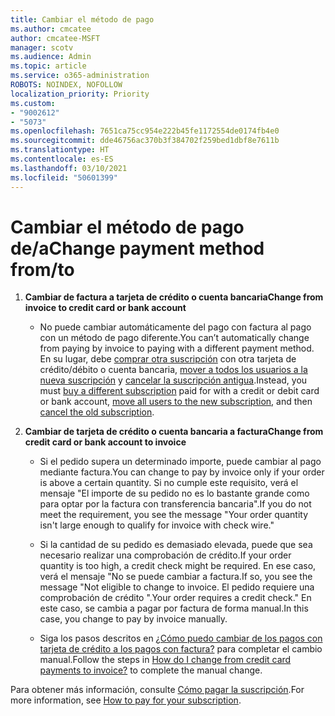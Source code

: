 ```yaml
---
title: Cambiar el método de pago
ms.author: cmcatee
author: cmcatee-MSFT
manager: scotv
ms.audience: Admin
ms.topic: article
ms.service: o365-administration
ROBOTS: NOINDEX, NOFOLLOW
localization_priority: Priority
ms.custom:
- "9002612"
- "5073"
ms.openlocfilehash: 7651ca75cc954e222b45fe1172554de0174fb4e0
ms.sourcegitcommit: dde46756ac370b3f384702f259bed1dbf8e7611b
ms.translationtype: HT
ms.contentlocale: es-ES
ms.lasthandoff: 03/10/2021
ms.locfileid: "50601399"
---
```

# <a name="change-payment-method-fromto"></a><span data-ttu-id="c6079-102">Cambiar el método de pago de/a</span><span class="sxs-lookup"><span data-stu-id="c6079-102">Change payment method from/to</span></span>

1. <span data-ttu-id="c6079-103">**Cambiar de factura a tarjeta de crédito o cuenta bancaria**</span><span class="sxs-lookup"><span data-stu-id="c6079-103">**Change from invoice to credit card or bank account**</span></span>

    - <span data-ttu-id="c6079-104">No puede cambiar automáticamente del pago con factura al pago con un método de pago diferente.</span><span class="sxs-lookup"><span data-stu-id="c6079-104">You can’t automatically change from paying by invoice to paying with a different payment method.</span></span> <span data-ttu-id="c6079-105">En su lugar, debe [comprar otra suscripción](https://docs.microsoft.com/microsoft-365/commerce/try-or-buy-microsoft-365#buy-a-different-subscription) con otra tarjeta de crédito/débito o cuenta bancaria, [mover a todos los usuarios a la nueva suscripción](https://docs.microsoft.com/microsoft-365/commerce/subscriptions/move-users-different-subscription) y [cancelar la suscripción antigua](https://docs.microsoft.com/microsoft-365/commerce/subscriptions/cancel-your-subscription).</span><span class="sxs-lookup"><span data-stu-id="c6079-105">Instead, you must [buy a different subscription](https://docs.microsoft.com/microsoft-365/commerce/try-or-buy-microsoft-365#buy-a-different-subscription) paid for with a credit or debit card or bank account, [move all users to the new subscription](https://docs.microsoft.com/microsoft-365/commerce/subscriptions/move-users-different-subscription), and then [cancel the old subscription](https://docs.microsoft.com/microsoft-365/commerce/subscriptions/cancel-your-subscription).</span></span>

2. <span data-ttu-id="c6079-106">**Cambiar de tarjeta de crédito o cuenta bancaria a factura**</span><span class="sxs-lookup"><span data-stu-id="c6079-106">**Change from credit card or bank account to invoice**</span></span>

    - <span data-ttu-id="c6079-107">Si el pedido supera un determinado importe, puede cambiar al pago mediante factura.</span><span class="sxs-lookup"><span data-stu-id="c6079-107">You can change to pay by invoice only if your order is above a certain quantity.</span></span> <span data-ttu-id="c6079-108">Si no cumple este requisito, verá el mensaje "El importe de su pedido no es lo bastante grande como para optar por la factura con transferencia bancaria".</span><span class="sxs-lookup"><span data-stu-id="c6079-108">If you do not meet the requirement, you see the message "Your order quantity isn't large enough to qualify for invoice with check wire."</span></span>

    - <span data-ttu-id="c6079-109">Si la cantidad de su pedido es demasiado elevada, puede que sea necesario realizar una comprobación de crédito.</span><span class="sxs-lookup"><span data-stu-id="c6079-109">If your order quantity is too high, a credit check might be required.</span></span> <span data-ttu-id="c6079-110">En ese caso, verá el mensaje "No se puede cambiar a factura.</span><span class="sxs-lookup"><span data-stu-id="c6079-110">If so, you see the message "Not eligible to change to invoice.</span></span> <span data-ttu-id="c6079-111">El pedido requiere una comprobación de crédito ".</span><span class="sxs-lookup"><span data-stu-id="c6079-111">Your order requires a credit check."</span></span> <span data-ttu-id="c6079-112">En este caso, se cambia a pagar por factura de forma manual.</span><span class="sxs-lookup"><span data-stu-id="c6079-112">In this case, you change to pay by invoice manually.</span></span>

    - <span data-ttu-id="c6079-113">Siga los pasos descritos en [¿Cómo puedo cambiar de los pagos con tarjeta de crédito a los pagos con factura?](how-do-i-change-from-credit-card-payments-to-invoice.md) para completar el cambio manual.</span><span class="sxs-lookup"><span data-stu-id="c6079-113">Follow the steps in [How do I change from credit card payments to invoice?](how-do-i-change-from-credit-card-payments-to-invoice.md) to complete the manual change.</span></span>

<span data-ttu-id="c6079-114">Para obtener más información, consulte [Cómo pagar la suscripción](https://docs.microsoft.com/microsoft-365/commerce/billing-and-payments/pay-for-your-subscription).</span><span class="sxs-lookup"><span data-stu-id="c6079-114">For more information, see [How to pay for your subscription](https://docs.microsoft.com/microsoft-365/commerce/billing-and-payments/pay-for-your-subscription).</span></span>
